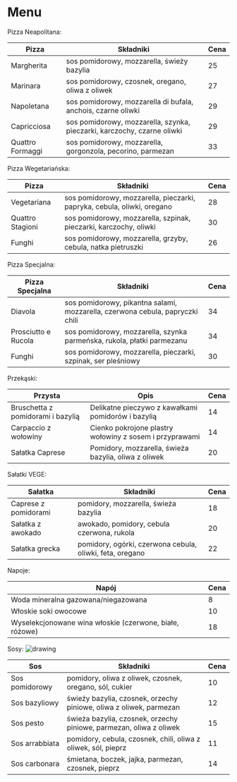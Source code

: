 # Menu

Pizza Neapolitana:

| Pizza             | Składniki                                      | Cena |
| ----------------- | ---------------------------------------------- | ---- |
| Margherita        | sos pomidorowy, mozzarella, świeży bazylia     | 25   |
| Marinara          | sos pomidorowy, czosnek, oregano, oliwa z oliwek | 27   |
| Napoletana        | sos pomidorowy, mozzarella di bufala, anchois, czarne oliwki | 29   |
| Capricciosa       | sos pomidorowy, mozzarella, szynka, pieczarki, karczochy, czarne oliwki | 29   |
| Quattro Formaggi  | sos pomidorowy, mozzarella, gorgonzola, pecorino, parmezan | 33   |

Pizza Wegetariańska:

| Pizza             | Składniki                                      | Cena |
| ----------------- | ---------------------------------------------- | ---- |
| Vegetariana       | sos pomidorowy, mozzarella, pieczarki, papryka, cebula, oliwki, oregano | 28   |
| Quattro Stagioni   | sos pomidorowy, mozzarella, szpinak, pieczarki, karczochy, oliwki | 30   |
| Funghi            | sos pomidorowy, mozzarella, grzyby, cebula, natka pietruszki | 26   |


Pizza Specjalna:

| Pizza Specjalna      | Składniki                                                         | Cena |
| -------------------- | ----------------------------------------------------------------- | ---- |
| Diavola              | sos pomidorowy, pikantna salami, mozzarella, czerwona cebula, papryczki chili | 34   |
| Prosciutto e Rucola  | sos pomidorowy, mozzarella, szynka parmeńska, rukola, płatki parmezanu | 34   |
| Funghi               | sos pomidorowy, mozzarella, pieczarki, szpinak, ser pleśniowy      | 30   |


Przekąski:


| Przysta                          | Opis                                                | Cena |
| -------------------------------- | --------------------------------------------------- | ---- |
| Bruschetta z pomidorami i bazylią | Delikatne pieczywo z kawałkami pomidorów i bazylią   | 14   |
| Carpaccio z wołowiny             | Cienko pokrojone plastry wołowiny z sosem i przyprawami | 14   |
| Sałatka Caprese                  | Pomidory, mozzarella, świeża bazylia, oliwa z oliwek | 20   |


Sałatki VEGE:

| Sałatka                 | Składniki                                   | Cena |
| ----------------------- | ------------------------------------------- | ---- |
| Caprese z pomidorami    | pomidory, mozzarella, świeża bazylia        | 18   |
| Sałatka z awokado        | awokado, pomidory, cebula czerwona, rukola   | 20   |
| Sałatka grecka          | pomidory, ogórki, czerwona cebula, oliwki, feta, oregano | 22   |


Napoje:

| Napój                                              | Cena |
| -------------------------------------------------- | ---- |
| Woda mineralna gazowana/niegazowana                 | 8    |
| Włoskie soki owocowe                                | 10   |
| Wyselekcjonowane wina włoskie (czerwone, białe, różowe) | 18   |

Sosy:
<img src="[drawing.jpg](https://therecipecritic.com/wp-content/uploads/2021/09/homemadepizzasauce-1.jpg)" alt="drawing"/>

| Sos             | Składniki                                      | Cena |
| --------------- | ---------------------------------------------- | ---- |
| Sos pomidorowy  | pomidory, oliwa z oliwek, czosnek, oregano, sól, cukier | 10   |
| Sos bazyliowy   | świeży bazylia, czosnek, orzechy piniowe, oliwa z oliwek, parmezan | 12   |
| Sos pesto       | świeża bazylia, czosnek, orzechy piniowe, parmezan, oliwa z oliwek | 15   |
| Sos arrabbiata  | pomidory, cebula, czosnek, chili, oliwa z oliwek, sól, pieprz | 11   |
| Sos carbonara   | śmietana, boczek, jajka, parmezan, czosnek, pieprz | 14   |

